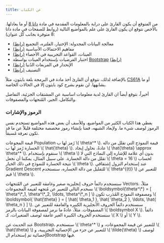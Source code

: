 ```yaml
---
title: عن الكتاب
---
```


من المتوقع أن يكون القارئ على دراية بالمعلومات المقدمة في مادة [داتا 8][data8] أو ما يعادلها. بالأخص نتوقع ان يكون القارئ على علم بالمواضيع التالية (روابط للصفحات في مادة داتا 8 متوفرة بجانب كُل عنوان):

- معالجة البيانات المجدولة: الإختيار، الفلتره، التجميع [(رابط)][8.2]
- مفاهيم الاحتمالات الأساسية [(رابط)][9.5]
- العينات، القواعد التجريبية في الأحصاء [(رابط)][10.3]
- اختبار الفرضيات بإستخدام العينات بواسطة [Bootstrap][bootstrap] [(رابط)][13.4]
- الإنحدار في المربعات الدُنيا [(رابط)][16.2]
- التصنيف [(رابط)][17.1]

بالإضافة لذلك، نتوقع أن القارئ أخذ مادة في البرمجة بلغة بايثون، مثلاً [CS61A][61a] أو ما يشابهها. لن نقوم بشرح كود بايثون إلا في الحالات الخاصة.  

أخيراً، نتوقع أيضاً ان القارئ لدية معلومات اساسية عن المشتقات الجزئية، التفاضل والتكامل، الجبر، المُتجهات والمصفوفات.

### الرموز والإشارات

يغطي هذا الكتاب الكثير من المواضيع، وللأسف أن بعض هذه المواضيع تستخدم نفس الرموز لوصف شيء ما. ولإبعاد الشبهه، قمنا بإنشاء رموز مخصصة مختلفة قليلاً عن ما قد تكون تعرفة مُسبقاً.<br />

قيمة المجوعات Population رُمز لها ب \\( \theta^* \\). قيمة النموذج التي تقلل من دالة الخسارة رُمز لها ب \\( \hat{\theta} \\). عادةً، نحاول إيجاد \\( \hat{\theta} \approx \theta^* \\).
سنقوم بإستخدام \\( \theta \\) بدون أي علامة للإشاره إلى النماذج التي لا تقلل من دالة الخسارة. على سبيل المثال، يمكننا أن نجعل \\( \theta = 16 \\) لحساب نتيجة الخسارة للنموذج في ذلك الخيار \\( \theta \\).
عند إستخدام النزول إشتقاقي Gradient Descent للتقليل من دالة الخساره، سنستخدم \\( \theta^{(t)} \\) للتعبير عن قيم \\( \theta \\).


سنستخدم دائماً حروف إنجليزية صغير وغامقة للتعبير عن المُتجهات Vectors. مثلاً، نسخدم التالي للتعبير عن مُتجهه لقيمة المجموعات \\( \boldsymbol{\theta^\\*} = [ \theta^\\\*_1, \theta^\\\*_2, \ldots, \theta^\\\*_n ] \\) ومصفوفة النموذج المُدَرب تكون \\( \boldsymbol{ \hat{\theta} } = [ \hat{ \theta_1 }, \hat{ \theta_2 }, \ldots, \hat{ \theta_n } ] \\).
سنستخدم دائماً الحروف الأنجليزية الكبيره والغامقة للتعبير عن المصفوفات. مثلاً، عادةً ما نرمز لمصفوفة البيانات بالرمز \\( \boldsymbol X \\).
دائماً سنستخدم الحروف الكبيرة الغير غامقة لوصف المتغيرات، كـ \\( X \\) أو \\( Y \\).

عند الحديث عن Bootstrap، سنستخدم \\( \theta^* \\) للتعبير عن قيمة المجموعات، و \\( \hat{\theta} \\) للتعبير عن جزء من الإحصائية التجريبية، و \\( \tilde{\theta} \\) لوصف إحصائية تم إستخدام الBootstrap فيها.

[8.2]: https://www.inferentialthinking.com/chapters/08/2/classifying-by-one-variable.html
[9.5]: https://www.inferentialthinking.com/chapters/09/5/finding-probabilities.html
[10.3]: https://www.inferentialthinking.com/chapters/10/3/empirical-distribution-of-a-statistic.html
[13.4]: https://www.inferentialthinking.com/chapters/13/4/using-confidence-intervals.html
[16.2]: https://www.inferentialthinking.com/chapters/16/2/inference-for-the-true-slope.html
[17.1]: https://www.inferentialthinking.com/chapters/17/1/nearest-neighbors.html
[data8]: http://www.data8.org/
[61a]: https://cs61a.org/
[bootstrap]: https://towardsdatascience.com/an-introduction-to-the-bootstrap-method-58bcb51b4d60
